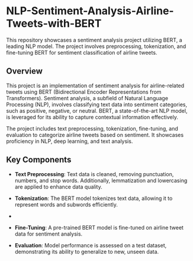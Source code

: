 # NLP-Sentiment-Analysis-Airline-Tweets-with-BERT
This repository showcases a sentiment analysis project utilizing BERT, a leading NLP model. The project involves preprocessing, tokenization, and fine-tuning BERT for sentiment classification of airline tweets.

## Overview

This project is an implementation of sentiment analysis for airline-related tweets using BERT (Bidirectional Encoder Representations from Transformers). Sentiment analysis, a subfield of Natural Language Processing (NLP), involves classifying text data into sentiment categories, such as positive, negative, or neutral. BERT, a state-of-the-art NLP model, is leveraged for its ability to capture contextual information effectively.

The project includes text preprocessing, tokenization, fine-tuning, and evaluation to categorize airline tweets based on sentiment. It showcases proficiency in NLP, deep learning, and text analysis.

## Key Components

- **Text Preprocessing**: Text data is cleaned, removing punctuation, numbers, and stop words. Additionally, lemmatization and lowercasing are applied to enhance data quality.

- **Tokenization**: The BERT model tokenizes text data, allowing it to represent words and subwords efficiently.
- 
-  **Fine-Tuning**: A pre-trained BERT model is fine-tuned on airline tweet data for sentiment analysis.

- **Evaluation**: Model performance is assessed on a test dataset, demonstrating its ability to generalize to new, unseen data.
